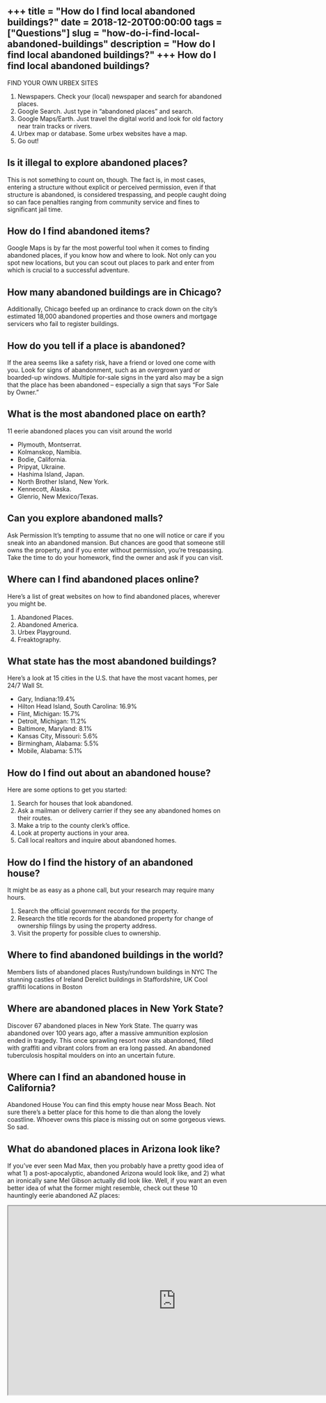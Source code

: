 +++
title = "How do I find local abandoned buildings?"
date = 2018-12-20T00:00:00
tags = ["Questions"]
slug = "how-do-i-find-local-abandoned-buildings"
description = "How do I find local abandoned buildings?"
+++
How do I find local abandoned buildings?
----------------------------------------

FIND YOUR OWN URBEX SITES

1. Newspapers. Check your (local) newspaper and search for abandoned places.
2. Google Search. Just type in “abandoned places” and search.
3. Google Maps/Earth. Just travel the digital world and look for old factory near train tracks or rivers.
4. Urbex map or database. Some urbex websites have a map.
5. Go out!

Is it illegal to explore abandoned places?
------------------------------------------

This is not something to count on, though. The fact is, in most cases, entering a structure without explicit or perceived permission, even if that structure is abandoned, is considered trespassing, and people caught doing so can face penalties ranging from community service and fines to significant jail time.

How do I find abandoned items?
------------------------------

Google Maps is by far the most powerful tool when it comes to finding abandoned places, if you know how and where to look. Not only can you spot new locations, but you can scout out places to park and enter from which is crucial to a successful adventure.

How many abandoned buildings are in Chicago?
--------------------------------------------

Additionally, Chicago beefed up an ordinance to crack down on the city’s estimated 18,000 abandoned properties and those owners and mortgage servicers who fail to register buildings.

How do you tell if a place is abandoned?
----------------------------------------

If the area seems like a safety risk, have a friend or loved one come with you. Look for signs of abandonment, such as an overgrown yard or boarded-up windows. Multiple for-sale signs in the yard also may be a sign that the place has been abandoned – especially a sign that says “For Sale by Owner.”

What is the most abandoned place on earth?
------------------------------------------

11 eerie abandoned places you can visit around the world

- Plymouth, Montserrat.
- Kolmanskop, Namibia.
- Bodie, California.
- Pripyat, Ukraine.
- Hashima Island, Japan.
- North Brother Island, New York.
- Kennecott, Alaska.
- Glenrio, New Mexico/Texas.

Can you explore abandoned malls?
--------------------------------

Ask Permission It’s tempting to assume that no one will notice or care if you sneak into an abandoned mansion. But chances are good that someone still owns the property, and if you enter without permission, you’re trespassing. Take the time to do your homework, find the owner and ask if you can visit.

Where can I find abandoned places online?
-----------------------------------------

Here’s a list of great websites on how to find abandoned places, wherever you might be.

1. Abandoned Places.
2. Abandoned America.
3. Urbex Playground.
4. Freaktography.

What state has the most abandoned buildings?
--------------------------------------------

Here’s a look at 15 cities in the U.S. that have the most vacant homes, per 24/7 Wall St.

- Gary, Indiana:19.4%
- Hilton Head Island, South Carolina: 16.9%
- Flint, Michigan: 15.7%
- Detroit, Michigan: 11.2%
- Baltimore, Maryland: 8.1%
- Kansas City, Missouri: 5.6%
- Birmingham, Alabama: 5.5%
- Mobile, Alabama: 5.1%

How do I find out about an abandoned house?
-------------------------------------------

Here are some options to get you started:

1. Search for houses that look abandoned.
2. Ask a mailman or delivery carrier if they see any abandoned homes on their routes.
3. Make a trip to the county clerk’s office.
4. Look at property auctions in your area.
5. Call local realtors and inquire about abandoned homes.

How do I find the history of an abandoned house?
------------------------------------------------

It might be as easy as a phone call, but your research may require many hours.

1. Search the official government records for the property.
2. Research the title records for the abandoned property for change of ownership filings by using the property address.
3. Visit the property for possible clues to ownership.

Where to find abandoned buildings in the world?
-----------------------------------------------

Members lists of abandoned places Rusty/rundown buildings in NYC The stunning castles of Ireland Derelict buildings in Staffordshire, UK Cool graffiti locations in Boston

Where are abandoned places in New York State?
---------------------------------------------

Discover 67 abandoned places in New York State. The quarry was abandoned over 100 years ago, after a massive ammunition explosion ended in tragedy. This once sprawling resort now sits abandoned, filled with graffiti and vibrant colors from an era long passed. An abandoned tuberculosis hospital moulders on into an uncertain future.

Where can I find an abandoned house in California?
--------------------------------------------------

Abandoned House You can find this empty house near Moss Beach. Not sure there’s a better place for this home to die than along the lovely coastline. Whoever owns this place is missing out on some gorgeous views. So sad.

What do abandoned places in Arizona look like?
----------------------------------------------

If you’ve ever seen Mad Max, then you probably have a pretty good idea of what 1) a post-apocalyptic, abandoned Arizona would look like, and 2) what an ironically sane Mel Gibson actually did look like. Well, if you want an even better idea of what the former might resemble, check out these 10 hauntingly eerie abandoned AZ places:

<iframe allow="accelerometer; autoplay; clipboard-write; encrypted-media; gyroscope; picture-in-picture" allowfullscreen="" class="__youtube_prefs__  epyt-is-override  no-lazyload" data-no-lazy="1" data-origheight="433" data-origwidth="770" data-skipgform_ajax_framebjll="" height="433" id="_ytid_34444" loading="lazy" src="https://www.youtube.com/embed/07NJ_JS3r-M?enablejsapi=1&autoplay=0&cc_load_policy=0&cc_lang_pref=&iv_load_policy=1&loop=0&modestbranding=0&rel=1&fs=1&playsinline=0&autohide=2&theme=dark&color=red&controls=1&" title="YouTube player" width="770"></iframe>